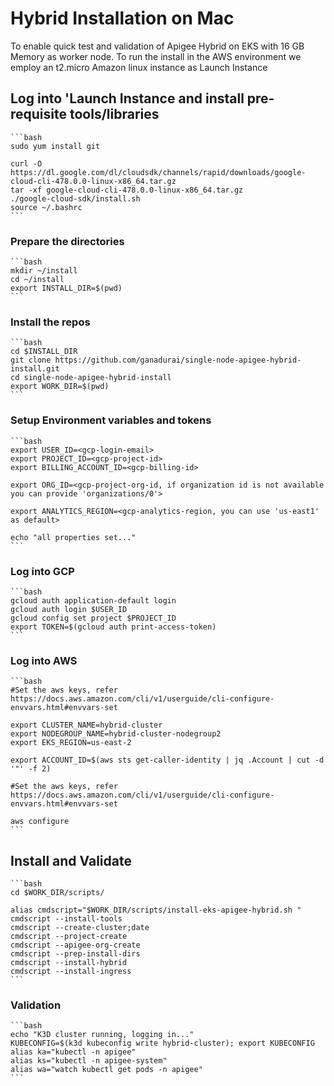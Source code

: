 # Hybrid Installation on Mac

To enable quick test and validation of Apigee Hybrid on EKS with 16 GB Memory as worker node. 
To run the install in the AWS environment we employ an t2.micro Amazon linux instance as Launch Instance

## Log into 'Launch Instance and install pre-requisite tools/libraries
    ```bash
    sudo yum install git

    curl -O https://dl.google.com/dl/cloudsdk/channels/rapid/downloads/google-cloud-cli-478.0.0-linux-x86_64.tar.gz
    tar -xf google-cloud-cli-478.0.0-linux-x86_64.tar.gz
    ./google-cloud-sdk/install.sh
    source ~/.bashrc
    ```

### Prepare the directories
    ```bash
    mkdir ~/install
    cd ~/install
    export INSTALL_DIR=$(pwd)
    ```
    
### Install the repos 
    ```bash
    cd $INSTALL_DIR
    git clone https://github.com/ganadurai/single-node-apigee-hybrid-install.git
    cd single-node-apigee-hybrid-install
    export WORK_DIR=$(pwd)
    ```

### Setup Environment variables and tokens 
    ```bash
    export USER_ID=<gcp-login-email>
    export PROJECT_ID=<gcp-project-id>
    export BILLING_ACCOUNT_ID=<gcp-billing-id>

    export ORG_ID=<gcp-project-org-id, if organization id is not available you can provide 'organizations/0'> 

    export ANALYTICS_REGION=<gcp-analytics-region, you can use 'us-east1' as default>

    echo "all properties set..." 
    ```

### Log into GCP
    ```bash
    gcloud auth application-default login
    gcloud auth login $USER_ID	
    gcloud config set project $PROJECT_ID
    export TOKEN=$(gcloud auth print-access-token)
    ```

### Log into AWS
    ```bash
    #Set the aws keys, refer https://docs.aws.amazon.com/cli/v1/userguide/cli-configure-envvars.html#envvars-set
   
    export CLUSTER_NAME=hybrid-cluster
    export NODEGROUP_NAME=hybrid-cluster-nodegroup2
    export EKS_REGION=us-east-2
    
    export ACCOUNT_ID=$(aws sts get-caller-identity | jq .Account | cut -d '"' -f 2)
    
    #Set the aws keys, refer https://docs.aws.amazon.com/cli/v1/userguide/cli-configure-envvars.html#envvars-set
    
    aws configure
    ```

## Install and Validate
    ```bash
    cd $WORK_DIR/scripts/

    alias cmdscript="$WORK_DIR/scripts/install-eks-apigee-hybrid.sh "
    cmdscript --install-tools
    cmdscript --create-cluster;date
    cmdscript --project-create
    cmdscript --apigee-org-create
    cmdscript --prep-install-dirs
    cmdscript --install-hybrid
    cmdscript --install-ingress
    ```

### Validation
    ```bash
    echo "K3D cluster running, logging in..."
    KUBECONFIG=$(k3d kubeconfig write hybrid-cluster); export KUBECONFIG
    alias ka="kubectl -n apigee"
    alias ks="kubectl -n apigee-system"
    alias wa="watch kubectl get pods -n apigee"
    ```
